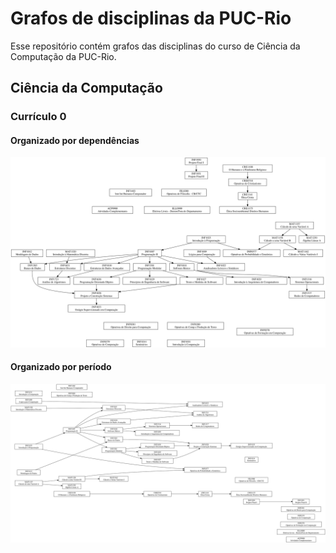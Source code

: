 # Grafos de disciplinas da PUC-Rio

Esse repositório contém grafos das disciplinas do curso de Ciência da Computação da PUC-Rio.

## Ciência da Computação

### Currículo 0

#### Organizado por dependências

[![Grafo de disciplinas](ccp/curriculo-0.svg "Currículo 0")](ccp/curriculo-0.svg)

#### Organizado por período

[![Grafo de disciplinas](ccp/curriculo-0-por-periodo.svg "Currículo 0")](ccp/curriculo-0-por-periodo.svg)
